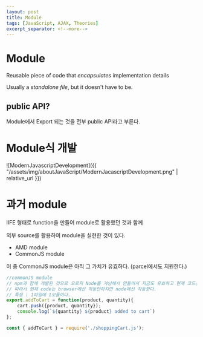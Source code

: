 ```yaml
---
layout: post
title: Module
tags: [JavaScript, AJAX, Theories]
excerpt_separator: <!--more-->
---
```


# Module

Reusable piece of code that *encapsulates* implementation details

Usually a *standalone file*, but it doesn't have to be.

<!--more-->

## public API?

Module에서 Export 되는 것을 전부 public API라고 부른다.

# Module식 개발

![ModernJavascriptDevelopment]({{ "/assets/img/aboutJavaScript/ModernJacascriptDevelopment.png" | relative_url }})

# 과거 module

IIFE 형태로 function을 만들어 module로 활용했던 것과 함께

외부 source를 활용하여 module을 실현한 것이 있다.

- AMD module
- CommonJS module

이 중 CommonJS module은 아직 그 가치가 유효하다. (parcel에서도 지원한다.)

```javascript
//commonJS module
// npm과 함께 개발된 것으로 오로지 Node를 겨낭해서 만들어서 지금도 유효하고 현재 코드들도 commonJS에 사용가능하다
// 따라서 현재 code는 browser에선 작동안하지만 node에선 작동한다.
// 특징 : 1파일에 1모듈이다.
export.addToCart = function(product, quantity){
    cart.push({product, quantity});
    console.log(`${quantity} ${product} added to cart`)
};

const { addToCart } = require('./shoppingCart.js');
```